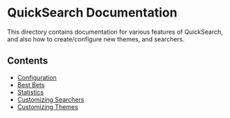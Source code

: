 # QuickSearch Documentation

This directory contains documentation for various features of
QuickSearch, and also how to create/configure new themes, and searchers.

## Contents

- [Configuration](configuration.md)
- [Best Bets](best_bets.md)
- [Statistics](statistics.md)
- [Customizing Searchers](customizing_searchers.md)
- [Customizing Themes](customizing_themes.md)
